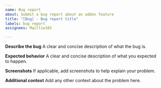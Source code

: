 ```yaml
---
name: Bug report
about: Submit a bug report about an addon feature
title: "[Bug] - Bug report title"
labels: bug report
assignees: Mailliw102

---
```


**Describe the bug**
A clear and concise description of what the bug is.

**Expected behavior**
A clear and concise description of what you expected to happen.

**Screenshots**
If applicable, add screenshots to help explain your problem.

**Additional context**
Add any other context about the problem here.
